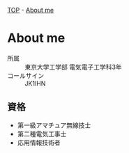[TOP](/index.md) - [About me](/about.md)

# About me

<dl>
  <dt>所属</dt><dd>東京大学工学部 電気電子工学科3年</dd>
  <dt>コールサイン</dt><dd>JK1IHN</dd>
</dl>

## 資格

- 第一級アマチュア無線技士
- 第二種電気工事士
- 応用情報技術者